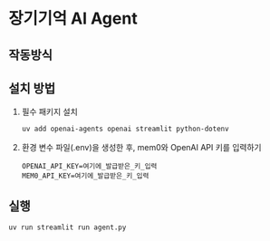 


# 장기기억 AI Agent

## 작동방식


## 설치 방법

1. 필수 패키지 설치  
   ```bash
   uv add openai-agents openai streamlit python-dotenv 
   ```

2. 환경 변수 파일(.env)을 생성한 후, mem0와 OpenAI API 키를 입력하기
   ```env
   OPENAI_API_KEY=여기에_발급받은_키_입력
   MEM0_API_KEY=여기에_발급받은_키_입력
   ```

## 실행

   ```bash
   uv run streamlit run agent.py
   ```



